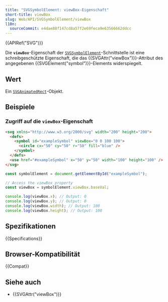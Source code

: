```yaml
---
title: "SVGSymbolElement: viewBox-Eigenschaft"
short-title: viewBox
slug: Web/API/SVGSymbolElement/viewBox
l10n:
  sourceCommit: e4dae88f147cd8a57f2e69feca9e63566662ddcc
---
```


{{APIRef("SVG")}}

Die **`viewBox`**-Eigenschaft der [`SVGSymbolElement`](/de/docs/Web/API/SVGSymbolElement)-Schnittstelle ist eine schreibgeschützte Eigenschaft, die das {{SVGAttr("viewBox")}}-Attribut des angegebenen {{SVGElement("symbol")}}-Elements widerspiegelt.

## Wert

Ein [`SVGAnimatedRect`](/de/docs/Web/API/SVGAnimatedRect)-Objekt.

## Beispiele

### Zugriff auf die `viewBox`-Eigenschaft

```html
<svg xmlns="http://www.w3.org/2000/svg" width="200" height="200">
  <defs>
    <symbol id="exampleSymbol" viewBox="0 0 100 100">
      <circle cx="50" cy="50" r="50" fill="blue" />
    </symbol>
  </defs>
  <use href="#exampleSymbol" x="50" y="50" width="100" height="100" />
</svg>
```

```js
const symbolElement = document.getElementById("exampleSymbol");

// Access the viewBox property
const viewBox = symbolElement.viewBox.baseVal;

console.log(viewBox.x); // Output: 0
console.log(viewBox.y); // Output: 0
console.log(viewBox.width); // Output: 100
console.log(viewBox.height); // Output: 100
```

## Spezifikationen

{{Specifications}}

## Browser-Kompatibilität

{{Compat}}

## Siehe auch

- {{SVGAttr("viewBox")}}
